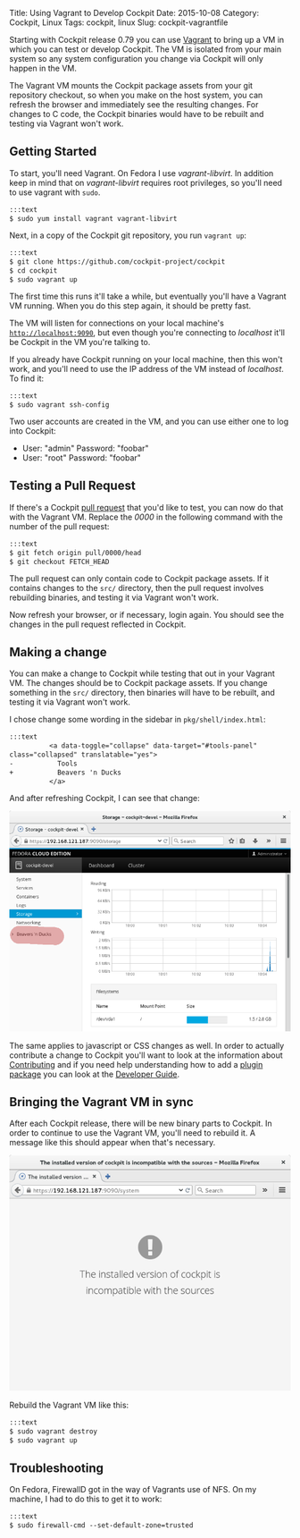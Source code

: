 Title: Using Vagrant to Develop Cockpit
Date: 2015-10-08
Category: Cockpit, Linux
Tags: cockpit, linux
Slug: cockpit-vagrantfile

Starting with Cockpit release 0.79 you can use [Vagrant](https://www.vagrantup.com/) to bring up a VM in which
you can test or develop Cockpit. The VM is isolated from your main system so any system configuration
you change via Cockpit will only happen in the VM.

The Vagrant VM mounts the Cockpit package assets from your git repository checkout, so when you make on the
host system, you can refresh the browser and immediately see the resulting changes. For changes to
C code, the Cockpit binaries would have to be rebuilt and testing via Vagrant won't work.


## Getting Started

To start, you'll need Vagrant. On Fedora I use *vagrant-libvirt*. In addition keep in mind that on
*vagrant-libvirt* requires root privileges, so you'll need to use vagrant with `sudo`.

    :::text
    $ sudo yum install vagrant vagrant-libvirt

Next, in a copy of the Cockpit git repository, you run `vagrant up`:


    :::text
    $ git clone https://github.com/cockpit-project/cockpit
    $ cd cockpit
    $ sudo vagrant up

The first time this runs it'll take a while, but eventually you'll have a Vagrant VM running. When you
do this step again, it should be pretty fast.

The VM will
listen for connections on your local machine's [`http://localhost:9090`](http://localhost:9090), but
even though you're connecting to *localhost* it'll be Cockpit in the VM you're talking to.

If you already have Cockpit running on your local machine, then this won't work, and you'll need to
use the IP address of the VM instead of *localhost*. To find it:

    :::text
    $ sudo vagrant ssh-config

Two user accounts are created in the VM, and you can use either one to log into Cockpit:

 * User: "admin" Password: "foobar"
 * User: "root" Password: "foobar"


## Testing a Pull Request

If there's a Cockpit [pull request](https://github.com/cockpit-project/cockpit/pulls) that you'd like to
test, you can now do that with the Vagrant VM.  Replace the *0000* in the following command with the
number of the pull request:

    :::text
    $ git fetch origin pull/0000/head
    $ git checkout FETCH_HEAD

The pull request can only contain code to Cockpit package assets. If it contains changes to the `src/`
directory, then the pull request involves rebuilding binaries, and testing it via Vagrant won't work.

Now refresh your browser, or if necessary, login again. You should see the changes in the pull request
reflected in Cockpit.


## Making a change

You can make a change to Cockpit while testing that out in your Vagrant VM. The changes should be
to Cockpit package assets. If you change something in the `src/` directory, then binaries will have
to be rebuilt, and testing it via Vagrant won't work.

I chose change some wording in the sidebar in `pkg/shell/index.html`:

    :::text
              <a data-toggle="collapse" data-target="#tools-panel" class="collapsed" translatable="yes">
    -           Tools
    +           Beavers 'n Ducks
              </a>

And after refreshing Cockpit, I can see that change:

![Showing the change made](images/vagrant-change.png)

The same applies to javascript or CSS changes as well. In order to actually contribute a change to Cockpit
you'll want to look at the information about
[Contributing](https://github.com/cockpit-project/cockpit/wiki/Contributing) and if you need help
understanding how to add a
[plugin package](http://cockpit-project.org/blog/creating-plugins-for-the-cockpit-user-interface.html)
you can look at the [Developer Guide](http://files.cockpit-project.org/guide/latest/development.html).


## Bringing the Vagrant VM in sync

After each Cockpit release, there will be new binary parts to Cockpit. In order to continue to use the
Vagrant VM, you'll need to rebuild it. A message like this should appear when that's necessary.

![Cockpit is incompatible with sources](images/cockpit-incompatible-sources.png)

Rebuild the Vagrant VM like this:

    :::text
    $ sudo vagrant destroy
    $ sudo vagrant up


## Troubleshooting

On Fedora, FirewallD got in the way of Vagrants use of NFS. On my machine, I had to do this
to get it to work:

    :::text
    $ sudo firewall-cmd --set-default-zone=trusted
